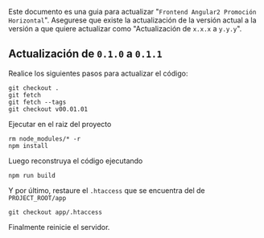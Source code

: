 Este documento es una guia para actualizar "`Frontend Angular2 Promoción Horizontal`". Asegurese que existe la actualización de la versión actual a la versión a que quiere actualizar como "Actualización de `x.x.x` a `y.y.y`".

## Actualización de `0.1.0` a `0.1.1`

Realice los siguientes pasos para actualizar el código:

    git checkout .
    git fetch
    git fetch --tags
    git checkout v00.01.01

Ejecutar en el raiz del proyecto

	rm node_modules/* -r
	npm install

Luego reconstruya el código ejecutando

	npm run build

Y por último, restaure el `.htaccess` que se encuentra del de `PROJECT_ROOT/app`

	git checkout app/.htaccess

Finalmente reinicie el servidor.